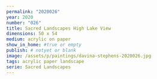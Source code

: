 ```yaml
---
permalink: "2020026"
year: 2020
number: "026"
title: Sacred Landscapes High Lake View
dimensions: 50 x 54
medium: acrylic on paper
show_in_home: #true or empty
publish: # notyet or blank
image: /assets/p/paintings/davina-stephens-2020026.jpg
tags: acrylic paper landscape
serie: Sacred Landscapes
---
```

